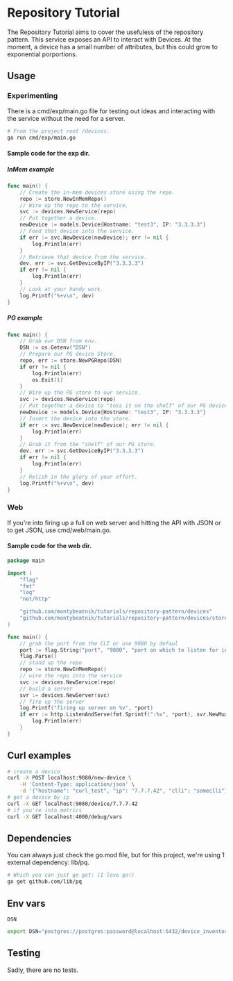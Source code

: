 # Repository Tutorial 
The Repository Tutorial aims to cover the usefuless of the repository pattern. This service exposes an API to interact with Devices. At the moment, a device has a small number of attributes, but this could grow to exponential porportions. 

## Usage 
### Experimenting
There is a cmd/exp/main.go file for testing out ideas and interacting with the service without the need for a server. 

```bash
# From the project root /devices. 
go run cmd/exp/main.go
```

#### Sample code for the exp dir.
##### InMem example 
```go
func main() {
	// Create the in-mem devices store using the repo.
	repo := store.NewInMemRepo()
	// Wire up the repo to the service.
	svc := devices.NewService(repo)
	// Put together a device.
	newDevice := models.Device{Hostname: "test3", IP: "3.3.3.3"}
	// Feed that device into the service.
	if err := svc.NewDevice(newDevice); err != nil {
		log.Println(err)
	}
	// Retrieve that device from the service.
	dev, err := svc.GetDeviceByIP("3.3.3.3")
	if err != nil {
		log.Println(err)
	}
	// Look at your handy work.
	log.Printf("%+v\n", dev)
}
```

##### PG example 
```go
func main() {
	// Grab our DSN from env.
	DSN := os.Getenv("DSN")
	// Prepare our PG device Store.
	repo, err := store.NewPGRepo(DSN)
	if err != nil {
		log.Println(err)
		os.Exit(1)
	}
	// Wire up the PG store to our service.
	svc := devices.NewService(repo)
	// Put together a device to "toss it on the shelf" of our PG device store.
	newDevice := models.Device{Hostname: "test3", IP: "3.3.3.3"}
	// Insert the device into the store.
	if err := svc.NewDevice(newDevice); err != nil {
		log.Println(err)
	}
	// Grab it from the "shelf" of our PG store.
	dev, err := svc.GetDeviceByIP("3.3.3.3")
	if err != nil {
		log.Println(err)
	}
	// Relish in the glory of your effort.
	log.Printf("%+v\n", dev)
}
```

### Web 
If you're into firing up a full on web server and hitting the API with JSON or to get JSON, use cmd/web/main.go. 

#### Sample code for the web dir. 
```go
package main

import (
	"flag"
	"fmt"
	"log"
	"net/http"

	"github.com/montybeatnik/tutorials/repository-pattern/devices"
	"github.com/montybeatnik/tutorials/repository-pattern/devices/store"
)

func main() {
	// grab the port from the CLI or use 9080 by defaul
	port := flag.String("port", "9080", "port on which to listen for incoming requests")
	flag.Parse()
	// stand up the repo
	repo := store.NewInMemRepo()
	// wire the repo into the service
	svc := devices.NewService(repo)
	// build a server
	svr := devices.NewServer(svc)
	// fire up the server
	log.Printf("firing up server on %v", *port)
	if err := http.ListenAndServe(fmt.Sprintf(":%v", *port), svr.NewMux()); err != nil {
		log.Println(err)
	}
}
```

## Curl examples 
```bash
# create a device
curl -X POST localhost:9080/new-device \
    -H 'Content-Type: application/json' \
    -d '{"hostname": "curl_test", "ip": "7.7.7.42", "clli": "someclli"}'
# get a device by ip
curl -X GET localhost:9080/device/7.7.7.42
# if you're into metrics
curl -X GET localhost:4000/debug/vars
```

## Dependencies
You can always just check the go.mod file, but for this project, we're using 1 external dependency: lib/pq. 

```bash
# Which you can just go get: (I love go!)
go get github.com/lib/pq
```

## Env vars
`DSN` 
```bash
export DSN="postgres://postgres:password@localhost:5432/device_inventory?sslmode=disable"
```

## Testing
Sadly, there are no tests. 